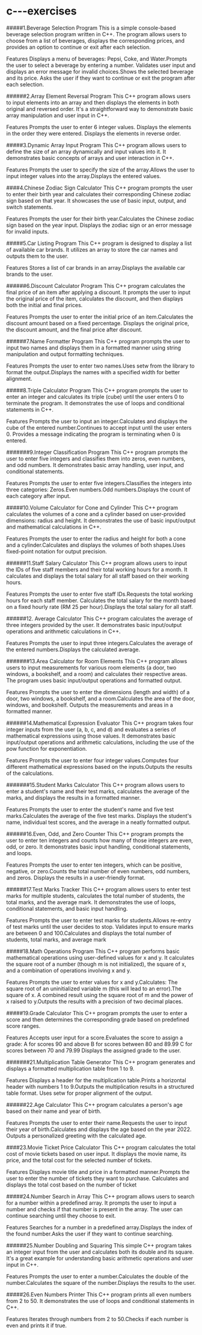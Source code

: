 # c---exercises

#####1.Beverage Selection Program
This is a simple console-based beverage selection program written in C++.
The program allows users to choose from a list of beverages, displays the corresponding prices, and provides an option to continue or exit after each selection.

Features
Displays a menu of beverages: Pepsi, Coke, and Water.Prompts the user to select a beverage by entering a number.
Validates user input and displays an error message for invalid choices.Shows the selected beverage and its price.
Asks the user if they want to continue or exit the program after each selection.

######2.Array Element Reversal Program
This C++ program allows users to input elements into an array and then displays the elements in both original and reversed order.
It's a straightforward way to demonstrate basic array manipulation and user input in C++.

Features
Prompts the user to enter 6 integer values. Displays the elements in the order they were entered. Displays the elements in reverse order.

#####3.Dynamic Array Input Program
This C++ program allows users to define the size of an array dynamically and input values into it.
It demonstrates basic concepts of arrays and user interaction in C++.

Features
Prompts the user to specify the size of the array.Allows the user to input integer values into the array.Displays the entered values.

####4.Chinese Zodiac Sign Calculator
This C++ program prompts the user to enter their birth year and calculates their corresponding Chinese zodiac sign based on that year.
It showcases the use of basic input, output, and switch statements.

Features
Prompts the user for their birth year.Calculates the Chinese zodiac sign based on the year input. Displays the zodiac sign or an error message for invalid inputs.

#####5.Car Listing Program
This C++ program is designed to display a list of available car brands. It utilizes an array to store the car names and outputs them to the user.

Features
Stores a list of car brands in an array.Displays the available car brands to the user.

######6.Discount Calculator Program
This C++ program calculates the final price of an item after applying a discount. 
It prompts the user to input the original price of the item, calculates the discount, and then displays both the initial and final prices.

Features
Prompts the user to enter the initial price of an item.Calculates the discount amount based on a fixed percentage.
Displays the original price, the discount amount, and the final price after discount.

######7.Name Formatter Program
This C++ program prompts the user to input two names and displays them in a formatted manner using string manipulation and output formatting techniques.

Features
Prompts the user to enter two names.Uses setw from the <iomanip> library to format the output.Displays the names with a specified width for better alignment.

#####8.Triple Calculator Program
This C++ program prompts the user to enter an integer and calculates its triple (cube) until the user enters 0 to terminate the program.
It demonstrates the use of loops and conditional statements in C++.

Features
Prompts the user to input an integer.Calculates and displays the cube of the entered number.Continues to accept input until the user enters 0.
Provides a message indicating the program is terminating when 0 is entered.

#######9.Integer Classification Program
This C++ program prompts the user to enter five integers and classifies them into zeros, even numbers, and odd numbers. 
It demonstrates basic array handling, user input, and conditional statements.

Features
Prompts the user to enter five integers.Classifies the integers into three categories:
Zeros.Even numbers.Odd numbers.Displays the count of each category after input.

#####10.Volume Calculator for Cone and Cylinder
This C++ program calculates the volumes of a cone and a cylinder based on user-provided dimensions: radius and height.
It demonstrates the use of basic input/output and mathematical calculations in C++.

Features
Prompts the user to enter the radius and height for both a cone and a cylinder.Calculates and displays the volumes of both shapes.Uses fixed-point notation for output precision.

######11.Staff Salary Calculator
This C++ program allows users to input the IDs of five staff members and their total working hours for a month.
It calculates and displays the total salary for all staff based on their working hours.

Features
Prompts the user to enter five staff IDs.Requests the total working hours for each staff member.
Calculates the total salary for the month based on a fixed hourly rate (RM 25 per hour).Displays the total salary for all staff.

######12.
Average Calculator
This C++ program calculates the average of three integers provided by the user. It demonstrates basic input/output operations and arithmetic calculations in C++.

Features
Prompts the user to input three integers.Calculates the average of the entered numbers.Displays the calculated average.

#######13.Area Calculator for Room Elements
This C++ program allows users to input measurements for various room elements (a door, two windows, a bookshelf, and a room) and calculates their respective areas. The program uses basic input/output operations and formatted output.

Features
Prompts the user to enter the dimensions (length and width) of a door, two windows, a bookshelf, and a room.Calculates the area of the door, windows, and bookshelf.
Outputs the measurements and areas in a formatted manner.

######14.Mathematical Expression Evaluator
This C++ program takes four integer inputs from the user (a, b, c, and d) and evaluates a series of mathematical expressions using those values. It demonstrates basic input/output operations and arithmetic calculations, including the use of the pow function for exponentiation.

Features
Prompts the user to enter four integer values.Computes four different mathematical expressions based on the inputs.Outputs the results of the calculations.

#######15.Student Marks Calculator
This C++ program allows users to enter a student's name and their test marks, calculates the average of the marks, and displays the results in a formatted manner.

Features
Prompts the user to enter the student's name and five test marks.Calculates the average of the five test marks.
Displays the student's name, individual test scores, and the average in a neatly formatted output.

######16.Even, Odd, and Zero Counter
This C++ program prompts the user to enter ten integers and counts how many of those integers are even, odd, or zero. 
It demonstrates basic input handling, conditional statements, and loops.

Features
Prompts the user to enter ten integers, which can be positive, negative, or zero.Counts the total number of even numbers, odd numbers, and zeros.
Displays the results in a user-friendly format.

######17.Test Marks Tracker
This C++ program allows users to enter test marks for multiple students, calculates the total number of students, the total marks, and the average mark.
It demonstrates the use of loops, conditional statements, and basic input handling.

Features
Prompts the user to enter test marks for students.Allows re-entry of test marks until the user decides to stop.
Validates input to ensure marks are between 0 and 100.Calculates and displays the total number of students, total marks, and average mark

#####18.Math Operations Program
This C++ program performs basic mathematical operations using user-defined values for x and y. 
It calculates the square root of a number (though m is not initialized), the square of x, and a combination of operations involving x and y.

Features
Prompts the user to enter values for x and y.Calculates:
The square root of an uninitialized variable m (this will lead to an error).The square of x.
A combined result using the square root of m and the power of x raised to y.Outputs the results with a precision of two decimal places.

#####19.Grade Calculator 
This C++ program prompts the user to enter a score and then determines the corresponding grade based on predefined score ranges.

Features Accepts user input for a score.Evaluates the score to assign a grade: 
A for scores 90 and above B for scores between 80 and 89.99 C for scores between 70 and 79.99 Displays the assigned grade to the user.

#######21.Multiplication Table Generator
This C++ program generates and displays a formatted multiplication table from 1 to 9.

Features
Displays a header for the multiplication table.Prints a horizontal header with numbers 1 to 9.Outputs the multiplication results in a structured table format.
Uses setw for proper alignment of the output.

######22.Age Calculator
This C++ program calculates a person's age based on their name and year of birth.

Features
Prompts the user to enter their name.Requests the user to input their year of birth.Calculates and displays the age based on the year 2022.
Outputs a personalized greeting with the calculated age.

####23.Movie Ticket Price Calculator
This C++ program calculates the total cost of movie tickets based on user input. It displays the movie name, its price, and the total cost for the selected number of tickets.

Features
Displays movie title and price in a formatted manner.Prompts the user to enter the number of tickets they want to purchase.
Calculates and displays the total cost based on the number of ticket

#####24.Number Search in Array
This C++ program allows users to search for a number within a predefined array.
It prompts the user to input a number and checks if that number is present in the array. The user can continue searching until they choose to exit.

Features
Searches for a number in a predefined array.Displays the index of the found number.Asks the user if they want to continue searching.

######25.Number Doubling and Squaring
This simple C++ program takes an integer input from the user and calculates both its double and its square. 
It's a great example for understanding basic arithmetic operations and user input in C++.

Features
Prompts the user to enter a number.Calculates the double of the number.Calculates the square of the number.Displays the results to the user.

#####26.Even Numbers Printer
This C++ program prints all even numbers from 2 to 50. It demonstrates the use of loops and conditional statements in C++.

Features
Iterates through numbers from 2 to 50.Checks if each number is even and prints it if true.

